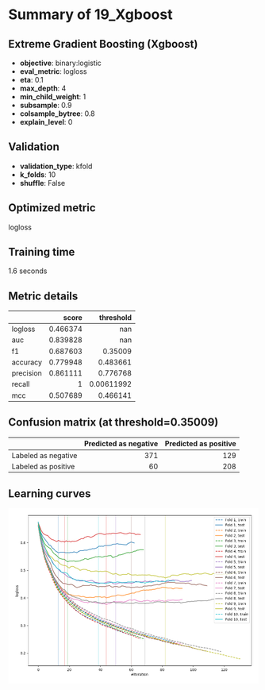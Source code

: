 # Summary of 19_Xgboost

## Extreme Gradient Boosting (Xgboost)
- **objective**: binary:logistic
- **eval_metric**: logloss
- **eta**: 0.1
- **max_depth**: 4
- **min_child_weight**: 1
- **subsample**: 0.9
- **colsample_bytree**: 0.8
- **explain_level**: 0

## Validation
 - **validation_type**: kfold
 - **k_folds**: 10
 - **shuffle**: False

## Optimized metric
logloss

## Training time

1.6 seconds

## Metric details
|           |    score |    threshold |
|:----------|---------:|-------------:|
| logloss   | 0.466374 | nan          |
| auc       | 0.839828 | nan          |
| f1        | 0.687603 |   0.35009    |
| accuracy  | 0.779948 |   0.483661   |
| precision | 0.861111 |   0.776768   |
| recall    | 1        |   0.00611992 |
| mcc       | 0.507689 |   0.466141   |


## Confusion matrix (at threshold=0.35009)
|                     |   Predicted as negative |   Predicted as positive |
|:--------------------|------------------------:|------------------------:|
| Labeled as negative |                     371 |                     129 |
| Labeled as positive |                      60 |                     208 |

## Learning curves
![Learning curves](learning_curves.png)